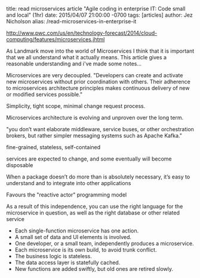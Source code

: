 title: read microservices article "Agile coding in enterprise IT: Code small and local" (1hr)
date: 2015/04/07 21:00:00 -0700
tags: [articles]
author: Jez Nicholson
alias: /read-microservices-in-enterprise-it

​​http://www.pwc.com/us/en/technology-forecast/2014/cloud-computing/features/microservices.jhtml

As Landmark move into the world of Microservice​​​s I think that it is important that we all understand what it actually means. This article gives a reasonable understanding and i've made some notes...​

Microservices are very decoupled. "​Developers can create and activate new microservices without prior coordination with others. Their adherence to microservices architecture principles makes continuous delivery of new or modified services possible."

Simplicity, tight scope, minimal change request process.

Microservices architecture is evolving and unproven over the long term.

"you don’t want elaborate middleware, service buses, or other orchestration brokers, but rather simpler messaging systems such as Apache Kafka."

fine-grained, stateless, self-contained

services are expected to change, and some eventually will become disposable

When a package doesn’t do more than is absolutely necessary, it’s easy to understand and to integrate into other applications

Favours the "reactive actor" programming model

As a result of this independence, you can use the right language for the microservice in question, as well as the right database or other related service

* Each single-function microservice has one action.
* A small set of data and UI elements is involved.
* One developer, or a small team, independently produces a microservice.
* Each microservice is its own build, to avoid trunk conflict.
* The business logic is stateless.
* The data access layer is statefully cached.
* New functions are added swiftly, but old ones are retired slowly.